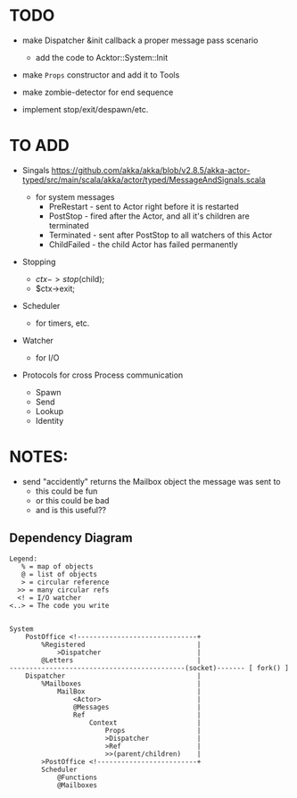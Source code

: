 # TODO

- make Dispatcher &init callback a proper message pass scenario
    - add the code to Acktor::System::Init

- make `Props` constructor and add it to Tools

- make zombie-detector for end sequence

- implement stop/exit/despawn/etc.


# TO ADD

- Singals
    https://github.com/akka/akka/blob/v2.8.5/akka-actor-typed/src/main/scala/akka/actor/typed/MessageAndSignals.scala
    - for system messages
        - PreRestart  - sent to Actor right before it is restarted
        - PostStop    - fired after the Actor, and all it's children are terminated
        - Terminated  - sent after PostStop to all watchers of this Actor
        - ChildFailed - the child Actor has failed permanently

- Stopping
    - $ctx->stop($child);
    - $ctx->exit;

- Scheduler
    - for timers, etc.

- Watcher
    - for I/O

- Protocols for cross Process communication
    - Spawn
    - Send
    - Lookup
    - Identity

# NOTES:

- send "accidently" returns the Mailbox object the message was sent to
    - this could be fun
    - or this could be bad
    - and is this useful??


## Dependency Diagram

```
Legend:
   % = map of objects
   @ = list of objects
   > = circular reference
  >> = many circular refs
  <! = I/O watcher
<..> = The code you write


System
    PostOffice <!------------------------------+
        %Registered                            |
            >Dispatcher                        |
        @Letters                               |
--------------------------------------------(socket)------- [ fork() ]
    Dispatcher                                 |
        %Mailboxes                             |
            MailBox                            |
                <Actor>                        |
                @Messages                      |
                Ref                            |
                    Context                    |
                        Props                  |
                        >Dispatcher            |
                        >Ref                   |
                        >>(parent/children)    |
        >PostOffice <!-------------------------+
        Scheduler
            @Functions
            @Mailboxes

```
